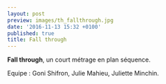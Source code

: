 ```yaml
---
layout: post
preview: images/th_fallthrough.jpg
date: '2016-11-13 15:32 +0100'
published: true
title: Fall through
---
```

**Fall through**, un court métrage en plan séquence. 


Equipe : Goni Shifron, Julie Mahieu, Juliette Minchin.
